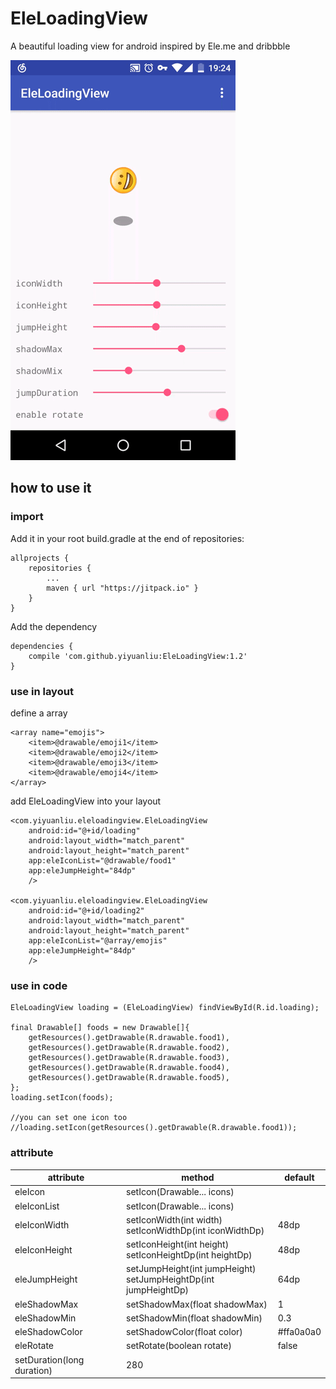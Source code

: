 # EleLoadingView

A beautiful loading view for android inspired by Ele.me and dribbble

![](./screenshots/screenshot.gif)

## how to use it 

### import

Add it in your root build.gradle at the end of repositories:
```
allprojects {
	repositories {
		...
		maven { url "https://jitpack.io" }
	}
}
```

Add the dependency
```
dependencies {
	compile 'com.github.yiyuanliu:EleLoadingView:1.2'
}
```

### use in layout

define a array

```
<array name="emojis">
	<item>@drawable/emoji1</item>
    <item>@drawable/emoji2</item>
	<item>@drawable/emoji3</item>
    <item>@drawable/emoji4</item>
</array>
```

add EleLoadingView into your layout

```
<com.yiyuanliu.eleloadingview.EleLoadingView
    android:id="@+id/loading"        
	android:layout_width="match_parent"
    android:layout_height="match_parent"
    app:eleIconList="@drawable/food1"
    app:eleJumpHeight="84dp"
	/>

<com.yiyuanliu.eleloadingview.EleLoadingView
    android:id="@+id/loading2"        
	android:layout_width="match_parent"
    android:layout_height="match_parent"
    app:eleIconList="@array/emojis"
    app:eleJumpHeight="84dp"
	/>
```

### use in code

```
EleLoadingView loading = (EleLoadingView) findViewById(R.id.loading);

final Drawable[] foods = new Drawable[]{
    getResources().getDrawable(R.drawable.food1),
	getResources().getDrawable(R.drawable.food2),
    getResources().getDrawable(R.drawable.food3),
    getResources().getDrawable(R.drawable.food4),
    getResources().getDrawable(R.drawable.food5),
};
loading.setIcon(foods);

//you can set one icon too
//loading.setIcon(getResources().getDrawable(R.drawable.food1));
```

### attribute

attribute|method|default
---------|------|----
eleIcon|setIcon(Drawable... icons)|
eleIconList|setIcon(Drawable... icons)|
eleIconWidth|setIconWidth(int width)<br/>setIconWidthDp(int iconWidthDp)|48dp
eleIconHeight|setIconHeight(int height)<br/>setIconHeightDp(int heightDp)|48dp
eleJumpHeight|setJumpHeight(int jumpHeight)<br/>setJumpHeightDp(int jumpHeightDp)|64dp
eleShadowMax|setShadowMax(float shadowMax)|1 
eleShadowMin|setShadowMin(float shadowMin)|0.3 
eleShadowColor|setShadowColor(float color)|#ffa0a0a0
eleRotate|setRotate(boolean rotate)|false
|setDuration(long duration)|280